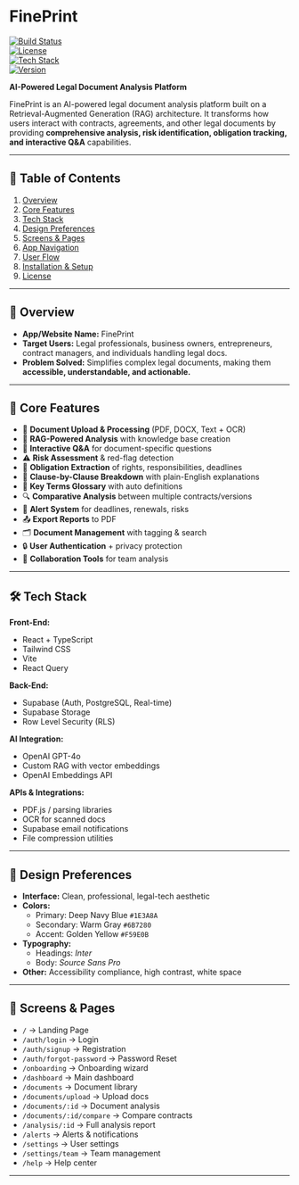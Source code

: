 # FinePrint  

[![Build Status](https://img.shields.io/badge/build-passing-brightgreen)]()  
[![License](https://img.shields.io/badge/license-Proprietary-red)]()  
[![Tech Stack](https://img.shields.io/badge/stack-React%20%7C%20Supabase%20%7C%20OpenAI-blue)]()  
[![Version](https://img.shields.io/badge/version-1.0.0-yellow)]()  

**AI-Powered Legal Document Analysis Platform**  

FinePrint is an AI-powered legal document analysis platform built on a Retrieval-Augmented Generation (RAG) architecture. It transforms how users interact with contracts, agreements, and other legal documents by providing **comprehensive analysis, risk identification, obligation tracking, and interactive Q&A** capabilities.  

---

## 📑 Table of Contents  
1. [Overview](#-overview)  
2. [Core Features](#-core-features)  
3. [Tech Stack](#-tech-stack)  
4. [Design Preferences](#-design-preferences)  
5. [Screens & Pages](#-screens--pages)  
6. [App Navigation](#-app-navigation)  
7. [User Flow](#-user-flow)  
8. [Installation & Setup](#-installation--setup)  
9. [License](#-license)  

---

## 📌 Overview  
- **App/Website Name:** FinePrint  
- **Target Users:** Legal professionals, business owners, entrepreneurs, contract managers, and individuals handling legal docs.  
- **Problem Solved:** Simplifies complex legal documents, making them **accessible, understandable, and actionable.**  

---

## 🚀 Core Features  
- 📂 **Document Upload & Processing** (PDF, DOCX, Text + OCR)  
- 🧠 **RAG-Powered Analysis** with knowledge base creation  
- 💬 **Interactive Q&A** for document-specific questions  
- ⚠️ **Risk Assessment** & red-flag detection  
- 📜 **Obligation Extraction** of rights, responsibilities, deadlines  
- 📑 **Clause-by-Clause Breakdown** with plain-English explanations  
- 📘 **Key Terms Glossary** with auto definitions  
- 🔍 **Comparative Analysis** between multiple contracts/versions  
- 🔔 **Alert System** for deadlines, renewals, risks  
- 📤 **Export Reports** to PDF  
- 🗂 **Document Management** with tagging & search  
- 🔒 **User Authentication** + privacy protection  
- 👥 **Collaboration Tools** for team analysis  

---

## 🛠 Tech Stack  

**Front-End:**  
- React + TypeScript  
- Tailwind CSS  
- Vite  
- React Query  

**Back-End:**  
- Supabase (Auth, PostgreSQL, Real-time)  
- Supabase Storage  
- Row Level Security (RLS)  

**AI Integration:**  
- OpenAI GPT-4o  
- Custom RAG with vector embeddings  
- OpenAI Embeddings API  

**APIs & Integrations:**  
- PDF.js / parsing libraries  
- OCR for scanned docs  
- Supabase email notifications  
- File compression utilities  

---

## 🎨 Design Preferences  

- **Interface:** Clean, professional, legal-tech aesthetic  
- **Colors:**  
  - Primary: Deep Navy Blue `#1E3A8A`  
  - Secondary: Warm Gray `#6B7280`  
  - Accent: Golden Yellow `#F59E0B`  
- **Typography:**  
  - Headings: *Inter*  
  - Body: *Source Sans Pro*  
- **Other:** Accessibility compliance, high contrast, white space  

---

## 📄 Screens & Pages  

- `/` → Landing Page  
- `/auth/login` → Login  
- `/auth/signup` → Registration  
- `/auth/forgot-password` → Password Reset  
- `/onboarding` → Onboarding wizard  
- `/dashboard` → Main dashboard  
- `/documents` → Document library  
- `/documents/upload` → Upload docs  
- `/documents/:id` → Document analysis  
- `/documents/:id/compare` → Compare contracts  
- `/analysis/:id` → Full analysis report  
- `/alerts` → Alerts & notifications  
- `/settings` → User settings  
- `/settings/team` → Team management  
- `/help` → Help center  

---



